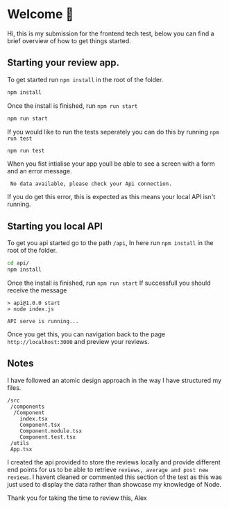 # Welcome 👋

Hi, this is my submission for the frontend tech test, below you can find a brief overview of how to get things started.

## Starting your review app.

To get started run `npm install` in the root of the folder.

```bash
npm install
```

Once the install is finished, run `npm run start`
```bash
npm run start
```

If you would like to run the tests seperately you can do this by running `npm run test`
```bash
npm run test
```

When you fist intialise your app youll be able to see a screen with a form and an error message.

` No data available, please check your Api connection.`

If you do get this error, this is expected as this means your local API isn't running.

## Starting you local API


To get you api started go to the path `/api`, In here 
run `npm install` in the root of the folder.

```bash
cd api/
npm install
```

Once the install is finished, run `npm run start` If successfull you should receive the message

```
> api@1.0.0 start
> node index.js

API serve is running...
```
Once you get this, you can navigation back to the page `http://localhost:3000` and preview your reviews.



## Notes
I have followed an atomic design approach in the way I have structured my files.
```
/src
 /components
  /Component
    index.tsx
    Component.tsx
    Component.module.tsx
    Component.test.tsx
 /utils
 App.tsx
```

I created the api provided to store the reviews locally and provide different end points for us to be able to retrieve `reviews, average and post new reviews`. I havent cleaned or commented this section of the test as this was just used to display the data rather than showcase my knowledge of Node.

Thank you for taking the time to review this,
Alex